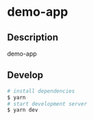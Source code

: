 # demo-app

## Description

demo-app

## Develop

```bash
# install dependencies
$ yarn
# start development server
$ yarn dev
```